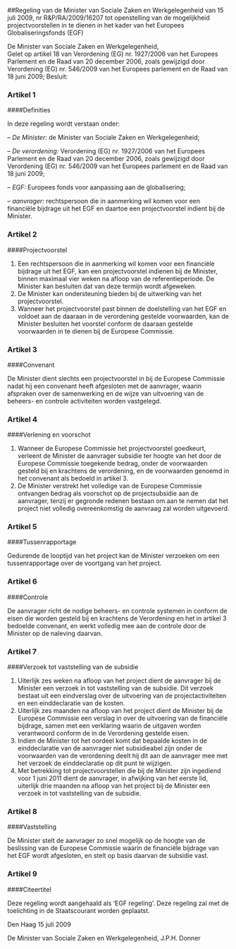 <meta http-equiv='Content-Type' content='text/html; charset=utf-8' />

##Regeling van de Minister van Sociale Zaken en Werkgelegenheid van 15 juli 2009, nr R&P/RA/2009/16207 tot openstelling van de mogelijkheid projectvoorstellen in te dienen in het kader van het Europees Globaliseringsfonds (EGF)

De Minister van Sociale Zaken en Werkgelegenheid,  
Gelet op artikel 18 van Verordening (EG) nr. 1927/2006 van het Europees Parlement en de Raad van 20 december 2006, zoals gewijzigd door Verordening (EG) nr. 546/2009 van het Europees parlement en de Raad van 18 juni 2009;
Besluit:    

### Artikel  1  

####Definities

In deze regeling wordt verstaan onder: 

–  *De Minister:* de Minister van Sociale Zaken en Werkgelegenheid;  

–  *De verordening:* Verordening (EG) nr. 1927/2006 van het Europees Parlement en de Raad van 20 december 2006, zoals gewijzigd door Verordening (EG) nr. 546/2009 van het Europees parlement en de Raad van 18 juni 2009;  

–  *EGF:* Europees fonds voor aanpassing aan de globalisering;  

–  *aanvrager:* rechtspersoon die in aanmerking wil komen voor een financiële bijdrage uit het EGF en daartoe een projectvoorstel indient bij de Minister.  

### Artikel  2  

####Projectvoorstel

1.  Een rechtspersoon die in aanmerking wil komen voor een financiële bijdrage uit het EGF, kan een projectvoorstel indienen bij de Minister, binnen maximaal vier weken na afloop van de referentieperiode. De Minister kan besluiten dat van deze termijn wordt afgeweken.   
2.  De Minister kan ondersteuning bieden bij de uitwerking van het projectvoorstel.   
3.  Wanneer het projectvoorstel past binnen de doelstelling van het EGF en voldoet aan de daaraan in de verordening gestelde voorwaarden, kan de Minister besluiten het voorstel conform de daaraan gestelde voorwaarden in te dienen bij de Europese Commissie.  

### Artikel  3  

####Convenant

De Minister dient slechts een projectvoorstel in bij de Europese Commissie nadat hij een convenant heeft afgesloten met de aanvrager, waarin afspraken over de samenwerking en de wijze van uitvoering van de beheers- en controle activiteiten worden vastgelegd. 

### Artikel  4  

####Verlening en voorschot

1.  Wanneer de Europese Commissie het projectvoorstel goedkeurt, verleent de Minister de aanvrager subsidie ter hoogte van het door de Europese Commissie toegekende bedrag, onder de voorwaarden gesteld bij en krachtens de verordening, en de voorwaarden genoemd in het convenant als bedoeld in artikel 3.   
2.  De Minister verstrekt het volledige van de Europese Commissie ontvangen bedrag als voorschot op de projectsubsidie aan de aanvrager, tenzij er gegronde redenen bestaan om aan te nemen dat het project niet volledig overeenkomstig de aanvraag zal worden uitgevoerd.  

### Artikel  5  

####Tussenrapportage

Gedurende de looptijd van het project kan de Minister verzoeken om een tussenrapportage over de voortgang van het project. 

### Artikel  6  

####Controle

De aanvrager richt de nodige beheers- en controle systemen in conform de eisen die worden gesteld bij en krachtens de Verordening en het in artikel 3 bedoelde convenant, en werkt volledig mee aan de controle door de Minister op de naleving daarvan. 

### Artikel  7  

####Verzoek tot vaststelling van de subsidie

1.  Uiterlijk zes weken na afloop van het project dient de aanvrager bij de Minister een verzoek in tot vaststelling van de subsidie. Dit verzoek bestaat uit een eindverslag over de uitvoering van de projectactiviteiten en een einddeclaratie van de kosten.   
2.  Uiterlijk zes maanden na afloop van het project dient de Minister bij de Europese Commissie een verslag in over de uitvoering van de financiële bijdrage, samen met een verklaring waarin de uitgaven worden verantwoord conform de in de Verordening gestelde eisen.   
3.  Indien de Minister tot het oordeel komt dat bepaalde kosten in de einddeclaratie van de aanvrager niet subsidieabel zijn onder de voorwaarden van de verordening deelt hij dit aan de aanvrager mee met het verzoek de einddeclaratie op dit punt te wijzigen.   
4.  Met betrekking tot projectvoorstellen die bij de Minister zijn ingediend voor 1 juni 2011 dient de aanvrager, in afwijking van het eerste lid, uiterlijk drie maanden na afloop van het project bij de Minister een verzoek in tot vaststelling van de subsidie. 

### Artikel  8  

####Vaststelling

De Minister stelt de aanvrager zo snel mogelijk op de hoogte van de beslissing van de Europese Commissie waarin de financiële bijdrage van het EGF wordt afgesloten, en stelt op basis daarvan de subsidie vast. 

### Artikel  9  

####Citeertitel

Deze regeling wordt aangehaald als ‘EGF regeling’. 
Deze regeling zal met de toelichting in de Staatscourant worden geplaatst.   

Den Haag 
15 juli 2009   

De 
Minister van Sociale Zaken en Werkgelegenheid, 
J.P.H. Donner     
